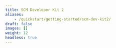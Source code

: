 ```yaml
---
title: SCM Developer Kit 2
aliases:
    - /quickstart/getting-started/scm-dev-kit2/
draft: false
images: []
weight: 12
headless: true
---
```


